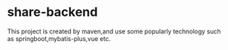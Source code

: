 # share-backend
This project is created by maven,and use some popularly technology such as springboot,mybatis-plus,vue etc.

